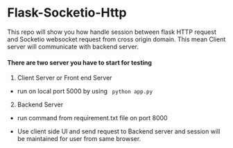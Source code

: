 # Flask-Socketio-Http
This repo will show you how handle session between flask HTTP request and Socketio websocket request from cross origin domain. This mean Client server will communicate with backend server.

#### There are two server you have to start for testing 

1. Client Server or Front end Server
 - run on local port 5000 by using ``` python app.py```
 
2. Backend Server 
 - run command from requirement.txt file on port 8000

 - Use client side UI and send request to Backend server and session will be maintained for user from same browser.
